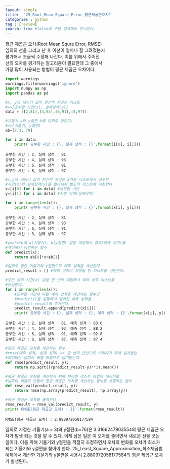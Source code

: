 ```yaml
---
layout: single
title:  "29_Root_Mean_Square_Error_평균제곱근오차"
categories : python
tag : [review]
search: true #false로 주면 검색해도 안나온다.
---
```


평균 제곱근 오차(Root Mean Squre Error, RMSE)  
임의의 선을 그리고 난 후 이선이 얼마나 잘 그려졌는지  
평가해서 조금씩 수정해 나간다. 이를 위해서 주어진  
선의 오차를 평가하는 알고리즘이 필요한데 그 중에서  
가장 많이 사용되는 방법이 평균 제곱근 오차이다.


```python
import warnings 
warnings.filterwarnings('ignore')
import numpy as np
import pandas as pd
```


```python
#x, y의 데이터 값이 한건씩 저장된 리스트
#=>[공부한 시간(x), 실제성적(y)]
data = [[2,81],[4,93],[6,91],[8,97]]

#기울기 a와 y절편 b를 임의로 정한다.
#=>[기울기, y절편]
ab=[2.3, 79]

for i in data:
    print('공부한 시간 : {}, 실제 성적 : {}'.format(i[0], i[1]))
```

    공부한 시간 : 2, 실제 성적 : 81
    공부한 시간 : 4, 실제 성적 : 93
    공부한 시간 : 6, 실제 성적 : 91
    공부한 시간 : 8, 실제 성적 : 97



```python
#x,y의 데이터 값이 한건씩 저장된 2차원 리스트에서 공부한 
#시간(x)와 실제성적(y)를 뽑아내서 별도의 리스트에 저장한다.
x=[i[0] for i in data] #공부한 시간
y=[i[1] for i in data] #시험 성적(실제성적)

for i in range(len(x)):
    print('공부한 시간 : {}, 실제 성적 : {}'.format(x[i], y[i]))
```

    공부한 시간 : 2, 실제 성적 : 81
    공부한 시간 : 4, 실제 성적 : 93
    공부한 시간 : 6, 실제 성적 : 91
    공부한 시간 : 8, 실제 성적 : 97

```python
#y=a*x+b에 a(기울기), b(y절편) 값을 대입해서 결과(예측 성적)를
#계산해서 리턴하는 함수
def predict(x):
    return ab[0]*x+ab[1]
```


```python
#임의로 정한 기울기와 y절편으로 예측 성적을 계산한다.
predict_result = [] #예측 성적이 저장될 빈 리스트를 선언한다.

#모든 공부 시간(x) 값을 한 번씩 대입해서 예측 성적 리스트를
#완성한다.
for i in range(len(x)):
    #공부한 시간에 따른 예측 성적을 계산하는 함수인
    #predict()를 실행해서 얻어진 예측 성적을
    #predict_result에 추가한다.
    predict_result.append(predict(x[i]))
    print('공부한 시간 : {}, 실제 성적 : {}, 예측 성적 : {}'.format(x[i], y[i], predict_result[i]))
```

    공부한 시간 : 2, 실제 성적 : 81, 예측 성적 : 83.6
    공부한 시간 : 4, 실제 성적 : 93, 예측 성적 : 88.2
    공부한 시간 : 6, 실제 성적 : 91, 예측 성적 : 92.8
    공부한 시간 : 8, 실제 성적 : 97, 예측 성적 : 97.4



```python
#평균 제곱근 오차를 계산하는 함수
#rmse(예측 성적, 실제 성적) => 한 번의 연산으로 처리하기 위해 넘겨받는
#데이터는 넘파이 배열 타입으로 넘겨받는다.
def rmse(predict_result, y):
    return np.sqrt(((predict_result-y)**2).mean())
```


```python
#평균 제곱근 오차를 계산하기 위해 파이썬 리스트 타입의 데이터를
#넘파이 배열로 만들어 평균 제곱근 오차를 계산하는 함수를 호출하는 함수
def rmse_val(predict_result, y):
    return rmse(np.array(predict_result), np.array(y))
```


```python
#평균 제곱근 오차를 출력한다
rmse_result = rmse_val(predict_result, y)
print('RMSE(평균 제곱근 오차) : {}'.format(rmse_result))
```

    RMSE(평균 제곱근 오차) : 2.880972058177584

임의로 지정한 기울기(a = 3)와 y절편(b=76)은 3.3166247903554의 평균 제곱근 오차가  발생 되는 것을 알 수 있다. 이제 남은 일은 이 오차를 줄이면서 새로운 선을 긋는 일이다. 이를 위해 기울기와 y절편을 적절히 조정하면서 오차의 변화를 오차가 최소가 되는 기울기와 y절편을 찾아야 한다. 25_Least_Square_Approximation_최소제곱법 예제에서 계산한 기울기와 y절편을 사용시 2.880972058177584의 평균 제곱근 오차가 발생된다.
